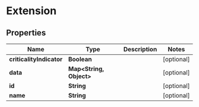 # Extension

## Properties
Name | Type | Description | Notes
------------ | ------------- | ------------- | -------------
**criticalityIndicator** | **Boolean** |  |  [optional]
**data** | **Map&lt;String, Object&gt;** |  |  [optional]
**id** | **String** |  |  [optional]
**name** | **String** |  |  [optional]
